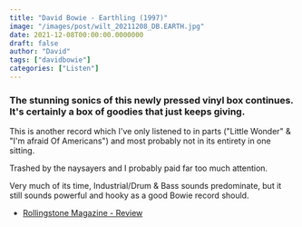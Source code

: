 ```yaml
---
title: "David Bowie - Earthling (1997)"
image: "/images/post/wilt_20211208_DB.EARTH.jpg"
date: 2021-12-08T00:00:00.0000000
draft: false
author: "David"
tags: ["davidbowie"]
categories: ["Listen"]
---
```

### The stunning sonics of this newly pressed vinyl box continues. It's certainly a box of goodies that just keeps giving.

 This is another record which I've only listened to in parts ("Little Wonder" & "I'm afraid Of Americans") and most probably not in its entirety in one sitting.

 Trashed by the naysayers and I probably paid far too much attention.

 Very much of its time, Industrial/Drum & Bass sounds predominate, but it still sounds powerful and hooky as a good Bowie record should.

-  [Rollingstone Magazine - Review](https://www.rollingstone.com/music/music-album-reviews/earthling-194354/)